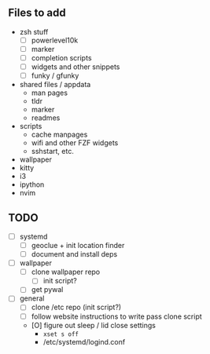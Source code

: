 ## Files to add

- zsh stuff
  - [ ] powerlevel10k
  - [ ] marker
  - [ ] completion scripts
  - [ ] widgets and other snippets
  - [ ] funky / gfunky
- shared files / appdata
  - man pages
  - tldr
  - marker
  - readmes
- scripts
  - cache manpages
  - wifi and other FZF widgets
  - sshstart, etc.
- wallpaper
- kitty
- i3
- ipython
- nvim

## TODO

- [ ] systemd
  - [ ] geoclue + init location finder
  - [ ] document and install deps
- [ ] wallpaper
  - [ ] clone wallpaper repo
    - [ ] init script?
  - [ ] get pywal

- [ ] general
  - [ ] clone /etc repo (init script?)
  - [ ] follow website instructions to write pass clone script
  - [O] figure out sleep / lid close settings
    - `xset s off`
    - /etc/systemd/logind.conf
